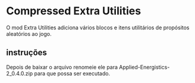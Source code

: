 # Compressed Extra Utilities
O mod Extra Utilities adiciona vários blocos e itens utilitários de propósitos aleatórios ao jogo.


## instruções
Depois de baixar o arquivo renomeie ele para
Applied-Energistics-2_0.4.0.zip
para que possa ser executado.
